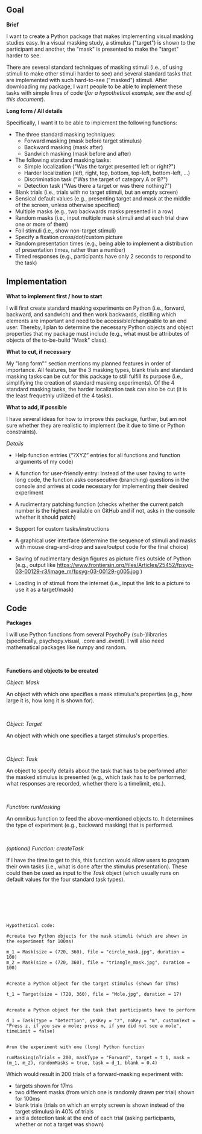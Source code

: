 ## Goal


**Brief**

I want to create a Python package that makes implementing visual masking studies easy. In a visual masking study, a stimulus ("target") is shown to the participant and another, the "mask" is presented to make the "target" harder to see.

There are several standard techniques of masking stimuli (i.e., of using stimuli to make other stimuli harder to see) and several standard tasks that are implemented with such hard-to-see ("masked") stimuli. After downloading my package, I want people to be able to implement these tasks with simple lines of code (*for a hypothetical example, see the end of this document*).


**Long form / All details**

Specifically, I want it to be able to implement the following functions:

* The three standard masking techniques:  
  + Forward masking (mask before target stimulus)   
  + Backward masking (mask after) 
  + Sandwich masking (mask before and after)
* The following standard masking tasks:
  + Simple localization ("Was the target presented left or right?")
  + Harder localization (left, right, top, bottom, top-left, bottom-left, …)
  + Discrimination task ("Was the target of category A or B?")
  + Detection task ("Was there a target or was there nothing?")
* Blank trials (i.e., trials with no target stimuli, but an empty screen)
* Sensical default values (e.g., presenting target and mask at the middle of the screen, unless otherwise specified)
* Multiple masks (e.g., two backwards masks presented in a row)
* Random masks (i.e., input multiple mask stimuli and at each trial draw one or more of them)
* Foil stimuli (i.e., show non-target stimuli)
* Specify a fixation cross/dot/custom picture
* Random presentation times (e.g., being able to implement a distribution of presentation times, rather than a number)
* Timed responses (e.g., participants have only 2 seconds to respond to the task)


## Implementation

**What to implement first / how to start**

I will first create standard masking experiments on Python (i.e., forward, backward, and sandwich) and then work backwards, distilling which elements are important and need to be accessible/changeable to an end user. Thereby, I plan to determine the necessary Python objects and object properties that my package must include (e.g., what must be attributes of objects of the to-be-build "Mask" class).


**What to cut, if necessary**

My "long form"" section mentions my planned features in order of importance. All features, bar the 3 masking types, blank trials and standard masking tasks can be cut for this package to still fulfill its purpose (i.e., simplifying the creation of standard masking experiments). Of the 4 standard masking tasks, the harder localization task can also be cut (it is the least frequetnly utilized of the 4 tasks).


**What to add, if possible**

I have several ideas for how to improve this package, further, but am not sure whether they are realistic to implement (be it due to time or Python constraints).

*Details* 

* Help function entries (“?XYZ” entries for all functions and function arguments of my code)
* A function for user-friendly entry:
Instead of the user having to write long code, the function asks consecutive (branching) questions in the console and arrives at code necessary for implementing their desired experiment

* A rudimentary patching function (checks whether the current patch number is the highest available on GitHub and if not, asks in the console whether it should patch)
* Support for custom tasks/instructions
* A graphical user interface (determine the sequence of stimuli and masks with mouse drag-and-drop and save/output code for the final choice)
* Saving of rudimentary design figures as picture files outside of Python (e.g., output like https://www.frontiersin.org/files/Articles/25452/fpsyg-03-00129-r3/image_m/fpsyg-03-00129-g005.jpg )
* Loading in of stimuli from the internet (i.e., input the link to a picture to use it as a target/mask)

## Code

**Packages**


I will use Python functions from several PsychoPy (sub-)libraries (specifically, psychopy.visual, .core and .event). I will also need mathematical packages like numpy and random.
 

&nbsp;
 
**Functions and objects to be created**

*Object: Mask*

An object with which one specifies a mask stimulus's properties (e.g., how large it is, how long it is shown for).

&nbsp;

*Object: Target*

An object with which one specifies a target stimulus's properties.

&nbsp;

*Object: Task*

An object to specify details about the task that has to be performed after the masked stimulus is presented (e.g., which task has to be performed, what responses are recorded, whether there is a timelimit, etc.).

&nbsp;

*Function: runMasking*

An omnibus function to feed the above-mentioned objects to. It determines the type of experiment (e.g., backward masking) that is performed.

&nbsp;


*(optional)*
*Function: createTask*

If I have the time to get to this, this function would allow users to program their own tasks (i.e., what is done after the stimulus presentation). These could then be used as input to the *Task* object (which usually runs on default values for the four standard task types). 

&nbsp;

&nbsp;

&nbsp;

`Hypothetical code:`
```
#create two Python objects for the mask stimuli (which are shown in the experiment for 100ms)

m_1 = Mask(size = (720, 360), file = "circle_mask.jpg", duration = 100)  
m_2 = Mask(size = (720, 360), file = "triangle_mask.jpg", duration = 100)


#create a Python object for the target stimulus (shown for 17ms)

t_1 = Target(size = (720, 360), file = "Mole.jpg", duration = 17) 


#create a Python object for the task that participants have to perform

d_1 = Task(type = "Detection", yesKey = "z", noKey = "m", customText = "Press z, if you saw a mole; press m, if you did not see a mole", timeLimit = false)


#run the experiment with one (long) Python function

runMasking(nTrials = 200, maskType = "Forward", target = t_1, mask = (m_1, m_2), randomMasks = true, task = d_1, blank = 0.4)
```

Which would result in 200 trials of a forward-masking experiment with: 

* targets shown for 17ms 
* two different masks (from which one is randomly drawn per trial) shown for 100ms
* blank trials (trials on which an empty screen is shown instead of the target stimulus) in 40% of trials 
* and a detection task at the end of each trial (asking participants, whether or not a target was shown) 
